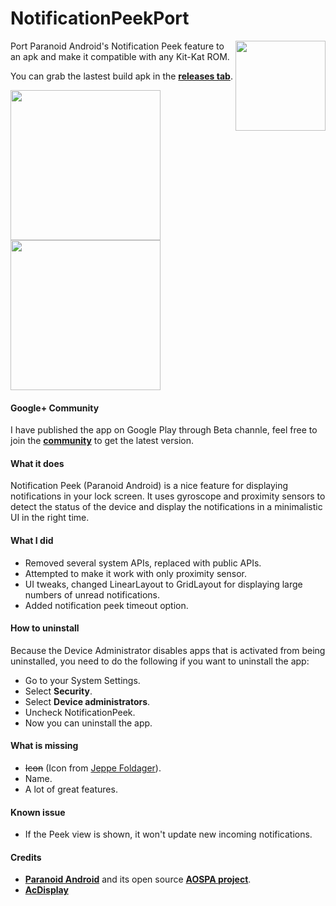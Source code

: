 NotificationPeekPort
====================

<img align="right" height="144"
   src="https://raw.githubusercontent.com/lzanita09/NotificationPeekPort/master/art/launcher_icon.png" />

Port Paranoid Android's Notification Peek feature to an apk and make it compatible with any Kit-Kat ROM. 

You can grab the lastest build apk in the **[releases tab](https://github.com/lzanita09/NotificationPeekPort/releases)**.

<img width="240" src="https://raw.githubusercontent.com/lzanita09/NotificationPeekPort/master/art/b3f58dc2-2b50-472e-ae6e-b0b4de942c9d.png" />
<img width="240" src="https://raw.githubusercontent.com/lzanita09/NotificationPeekPort/master/art/e9c1ace6-dc5b-4dbb-b408-66514f1ac16b.png" />

#### Google+ Community
I have published the app on Google Play through Beta channle, feel free to join the **[community](https://plus.google.com/communities/115556559938393378451)** to get the latest version.

#### What it does
Notification Peek (Paranoid Android) is a nice feature for displaying notifications in your lock screen. It uses gyroscope and proximity sensors to detect the status of the device and display the notifications in a minimalistic UI in the right time.

#### What I did
* Removed several system APIs, replaced with public APIs.
* Attempted to make it work with only proximity sensor.
* UI tweaks, changed LinearLayout to GridLayout for displaying large numbers of unread notifications.
* Added notification peek timeout option.

#### How to uninstall
Because the Device Administrator disables apps that is activated from being uninstalled, you need to do the following if you want to uninstall the app:
* Go to your System Settings.
* Select **Security**.
* Select **Device administrators**.
* Uncheck NotificationPeek.
* Now you can uninstall the app.

#### What is missing
* ~~Icon~~ (Icon from [Jeppe Foldager](https://plus.google.com/+JeppeFoldager/about)).
* Name.
* A lot of great features.

#### Known issue
* If the Peek view is shown, it won't update new incoming notifications.

#### Credits
* **[Paranoid Android](http://paranoidandroid.co/)** and its open source **[AOSPA project](https://github.com/AOSPA)**.
* **[AcDisplay](https://github.com/AChep/AcDisplay)**
